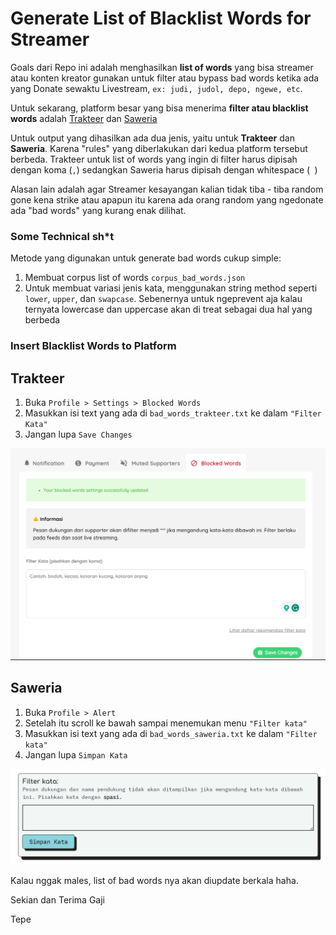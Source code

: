 # Generate List of Blacklist Words for Streamer

Goals dari Repo ini adalah menghasilkan **list of words** yang bisa streamer atau konten kreator gunakan untuk filter atau bypass bad words ketika ada yang Donate sewaktu Livestream, `ex: judi, judol, depo, ngewe, etc`.

Untuk sekarang, platform besar yang bisa menerima **filter atau blacklist words** adalah [Trakteer](https://trakteer.id/) dan [Saweria](https://saweria.co/)

Untuk output yang dihasilkan ada dua jenis, yaitu untuk **Trakteer** dan **Saweria**. Karena "rules" yang diberlakukan dari kedua platform tersebut berbeda. Trakteer untuk list of words yang ingin di filter harus dipisah dengan koma (`,`) sedangkan Saweria harus dipisah dengan whitespace (` `)

Alasan lain adalah agar Streamer kesayangan kalian tidak tiba - tiba random gone kena strike atau apapun itu karena ada orang random yang ngedonate ada "bad words" yang kurang enak dilihat.

### Some Technical sh*t

Metode yang digunakan untuk generate bad words cukup simple:
1. Membuat corpus list of words `corpus_bad_words.json`
2. Untuk membuat variasi jenis kata, menggunakan string method seperti `lower`, `upper`, dan `swapcase`. Sebenernya untuk ngeprevent aja kalau ternyata lowercase dan uppercase akan di treat sebagai dua hal yang berbeda

### Insert Blacklist Words to Platform

**Trakteer**
---

1. Buka `Profile > Settings > Blocked Words`
2. Masukkan isi text yang ada di `bad_words_trakteer.txt` ke dalam `"Filter Kata"`
3. Jangan lupa `Save Changes`

![Alt text](img/image-1.png)

**Saweria**
---

1. Buka `Profile > Alert`
2. Setelah itu scroll ke bawah sampai menemukan menu `"Filter kata"`
3. Masukkan isi text yang ada di `bad_words_saweria.txt` ke dalam `"Filter kata"`
4. Jangan lupa `Simpan Kata`

![Alt text](img/image-2.png)

Kalau nggak males, list of bad words nya akan diupdate berkala haha.

Sekian dan Terima Gaji

Tepe